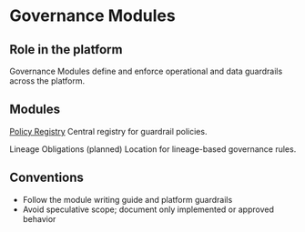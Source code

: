 # Governance Modules

## Role in the platform
Governance Modules define and enforce operational and data guardrails across the platform.

## Modules
[Policy Registry](policy-registry/index.md)
Central registry for guardrail policies.

Lineage Obligations (planned)
Location for lineage-based governance rules.

## Conventions
- Follow the module writing guide and platform guardrails
- Avoid speculative scope; document only implemented or approved behavior
